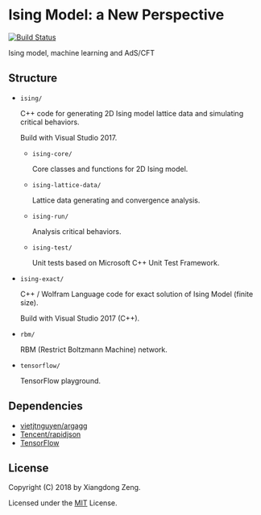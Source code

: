 # Ising Model: a New Perspective

[![Build Status](https://img.shields.io/travis/Stone-Zeng/ising.svg)](https://travis-ci.org/Stone-Zeng/ising)

Ising model, machine learning and AdS/CFT

## Structure

- `ising/`

    C++ code for generating 2D Ising model lattice data and simulating critical behaviors.

    Build with Visual Studio 2017.

    - `ising-core/`

        Core classes and functions for 2D Ising model.

    - `ising-lattice-data/`

        Lattice data generating and convergence analysis.

    - `ising-run/`

        Analysis critical behaviors.

    - `ising-test/`

        Unit tests based on Microsoft C++ Unit Test Framework.

- `ising-exact/`

    C++ / Wolfram Language code for exact solution of Ising Model (finite size).

    Build with Visual Studio 2017 (C++).

- `rbm/`

    RBM (Restrict Boltzmann Machine) network.

- `tensorflow/`

    TensorFlow playground.

## Dependencies

- [vietjtnguyen/argagg](https://github.com/vietjtnguyen/argagg)
- [Tencent/rapidjson](https://github.com/Tencent/rapidjson)
- [TensorFlow](https://github.com/tensorFlow/tensorFlow)

## License

Copyright (C) 2018 by Xiangdong Zeng.

Licensed under the [MIT](LICENSE) License.
